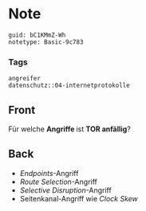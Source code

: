 # Note
```
guid: bC1KMmZ-Wh
notetype: Basic-9c783
```

### Tags
```
angreifer
datenschutz::04-internetprotokolle
```

## Front
Für welche <b>Angriffe </b>ist <b>TOR anfällig</b>?

## Back
<ul><li><i>Endpoints</i>-Angriff</li><li><i>Route Selection</i>-Angriff</li><li><i>Selective Disruption</i>-Angriff</li><li>Seitenkanal-Angriff wie <i>Clock Skew</i></li></ul>
